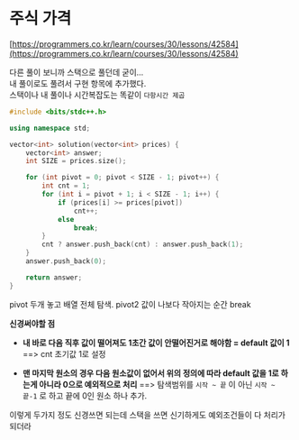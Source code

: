 # 주식 가격

[https://programmers.co.kr/learn/courses/30/lessons/42584](https://programmers.co.kr/learn/courses/30/lessons/42584)

다른 풀이 보니까 스택으로 풀던데 굳이...  
내 풀이로도 풀려서 구현 항목에 추가했다.  
스택이나 내 풀이나 시간복잡도는 똑같이 `다항시간 제곱`

```cpp
#include <bits/stdc++.h>

using namespace std;

vector<int> solution(vector<int> prices) {
    vector<int> answer;
    int SIZE = prices.size();

    for (int pivot = 0; pivot < SIZE - 1; pivot++) {
        int cnt = 1;
        for (int i = pivot + 1; i < SIZE - 1; i++) {
            if (prices[i] >= prices[pivot])
                cnt++;
            else
                break;
        }
        cnt ? answer.push_back(cnt) : answer.push_back(1);
    }
    answer.push_back(0);

    return answer;
}
```

pivot 두개 놓고 배열 전체 탐색. pivot2 값이 나보다 작아지는 순간 break

**신경써야할 점**

- **내 바로 다음 직후 값이 떨어져도 1초간 값이 안떨어진거로 해야함 = default 값이 1** ==> cnt 초기값 1로 설정  

- **맨 마지막 원소의 경우 다음 원소값이 없어서 위의 정의에 따라 default 값을 1로 하는게 아니라 0으로 예외적으로 처리** ==> 탐색범위를 `시작 ~ 끝` 이 아닌 `시작 ~ 끝-1` 로 하고 끝에 0인 원소 하나 추가.

이렇게 두가지 정도 신경쓰면 되는데 스택을 쓰면 신기하게도 예외조건들이 다 처리가 되더라

